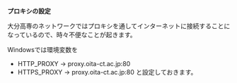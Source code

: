 
<!-- > pandoc proxy.md --include-in-header=../header.txt -s -o proxy.html -->

**プロキシの設定**

大分高専のネットワークではプロキシを通してインターネットに接続することになっているので、時々不便なことが起きます。

Windowsでは環境変数を  
- HTTP_PROXY → proxy.oita-ct.ac.jp:80
- HTTPS_PROXY → proxy.oita-ct.ac.jp:80
と設定しておきます。
